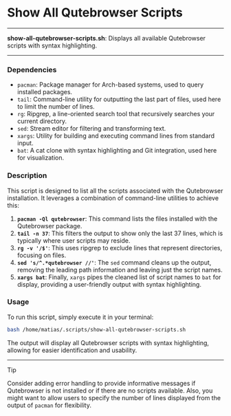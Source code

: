 # Show All Qutebrowser Scripts

---

**show-all-qutebrowser-scripts.sh**: Displays all available Qutebrowser scripts with syntax highlighting.

---

### Dependencies

- `pacman`: Package manager for Arch-based systems, used to query installed packages.
- `tail`: Command-line utility for outputting the last part of files, used here to limit the number of lines.
- `rg`: Ripgrep, a line-oriented search tool that recursively searches your current directory.
- `sed`: Stream editor for filtering and transforming text.
- `xargs`: Utility for building and executing command lines from standard input.
- `bat`: A cat clone with syntax highlighting and Git integration, used here for visualization.

### Description

This script is designed to list all the scripts associated with the Qutebrowser installation. It leverages a combination of command-line utilities to achieve this:

1. **`pacman -Ql qutebrowser`**: This command lists the files installed with the Qutebrowser package.
2. **`tail -n 37`**: This filters the output to show only the last 37 lines, which is typically where user scripts may reside.
3. **`rg -v '/$'`**: This uses ripgrep to exclude lines that represent directories, focusing on files.
4. **`sed 's/^.*qutebrowser //'`**: The `sed` command cleans up the output, removing the leading path information and leaving just the script names.
5. **`xargs bat`**: Finally, `xargs` pipes the cleaned list of script names to `bat` for display, providing a user-friendly output with syntax highlighting.

### Usage

To run this script, simply execute it in your terminal:

```bash
bash /home/matias/.scripts/show-all-qutebrowser-scripts.sh
```

The output will display all Qutebrowser scripts with syntax highlighting, allowing for easier identification and usability.

---

> [!TIP] 
> Consider adding error handling to provide informative messages if Qutebrowser is not installed or if there are no scripts available. Also, you might want to allow users to specify the number of lines displayed from the output of `pacman` for flexibility.